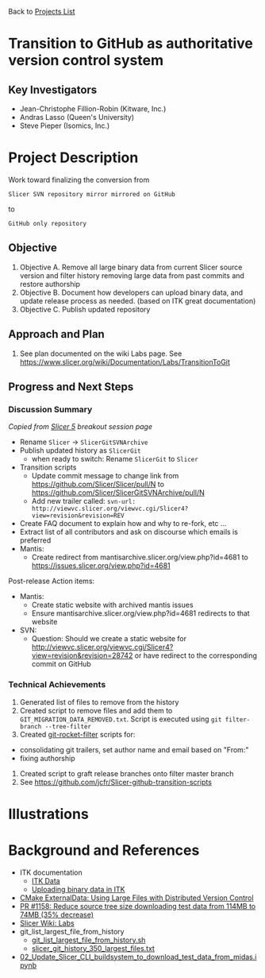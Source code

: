 Back to [Projects List](../../README.md#ProjectsList)

# Transition to GitHub as authoritative version control system

## Key Investigators

- Jean-Christophe Fillion-Robin (Kitware, Inc.)
- Andras Lasso (Queen's University)
- Steve Pieper (Isomics, Inc.)

# Project Description

<!-- Add a short paragraph describing the project. -->

Work toward finalizing the conversion from

`Slicer SVN repository mirror mirrored on GitHub`

to

`GitHub only repository`

## Objective

<!-- Describe here WHAT you would like to achieve (what you will have as end result). -->

1. Objective A. Remove all large binary data from current Slicer source version and filter history removing large data from past commits and restore authorship
1. Objective B. Document how developers can upload binary data, and update release process as needed. (based on ITK great documentation)
1. Objective C. Publish updated repository

## Approach and Plan

<!-- Describe here HOW you would like to achieve the objectives stated above. -->

1. See plan documented on the wiki Labs page. See https://www.slicer.org/wiki/Documentation/Labs/TransitionToGit

## Progress and Next Steps

<!-- Update this section as you make progress, describing of what you have ACTUALLY DONE. If there are specific steps that you could not complete then you can describe them here, too. -->

### Discussion Summary

_Copied from [Slicer 5](../../Breakouts/Slicer5/README.md) breakout session page_

* Rename `Slicer` -> `SlicerGitSVNArchive`
* Publish updated history as `SlicerGit`
  * when ready to switch: Rename `SlicerGit` to `Slicer`
* Transition scripts
  * Update commit message to change link from https://github.com/Slicer/Slicer/pull/N  to https://github.com/Slicer/SlicerGitSVNArchive/pull/N
  * Add new trailer called: `svn-url: http://viewvc.slicer.org/viewvc.cgi/Slicer4?view=revision&revision=REV`
* Create FAQ document to explain how and why to re-fork, etc ...
* Extract list of all contributors and ask on discourse which emails is preferred
* Mantis:
  * Create redirect from mantisarchive.slicer.org/view.php?id=4681 to https://issues.slicer.org/view.php?id=4681

Post-release Action items:
* Mantis:
  * Create static website with archived mantis issues
  * Ensure mantisarchive.slicer.org/view.php?id=4681 redirects to that website
* SVN:
  * Question: Should we create a static website for http://viewvc.slicer.org/viewvc.cgi/Slicer4?view=revision&revision=28742 or have redirect to the corresponding commit on GitHub


### Technical Achievements

1. Generated list of files to remove from the history
1. Created script to remove files and add them to `GIT_MIGRATION_DATA_REMOVED.txt`. Script is executed using `git filter-branch --tree-filter`
1. Created [git-rocket-filter](https://github.com/jcfr/dockgit-rocket-filter#readme) scripts for:
  * consolidating git trailers, set author name and email based on "From:"
  * fixing authorship
1. Created script to graft release branches onto filter master branch
1. See https://github.com/jcfr/Slicer-github-transition-scripts


# Illustrations

<!-- Add pictures and links to videos that demonstrate what has been accomplished.
![Description of picture](Example2.jpg)
![Some more images](Example2.jpg)
-->

# Background and References

<!-- If you developed any software, include link to the source code repository. If possible, also add links to sample data, and to any relevant publications. -->

* ITK documentation
  * [ITK Data](https://github.com/InsightSoftwareConsortium/ITK/blob/master/Documentation/Data.md)
  * [Uploading binary data in ITK](https://github.com/InsightSoftwareConsortium/ITK/blob/master/Documentation/UploadBinaryData.md)
* [CMake ExternalData: Using Large Files with Distributed Version Control](https://blog.kitware.com/cmake-externaldata-using-large-files-with-distributed-version-control/)
* [PR #1158: Reduce source tree size downloading test data from 114MB to 74MB (35% decrease)](https://github.com/Slicer/Slicer/pull/1158)
* [Slicer Wiki: Labs](https://www.slicer.org/wiki/Documentation/Labs/TransitionToGit)
* git_list_largest_file_from_history
  * [git_list_largest_file_from_history.sh](https://gist.github.com/jcfr/4348af13d2c8931daeab4ff9ab73e14b)
  * [slicer_git_history_350_largest_files.txt](https://gist.github.com/jcfr/93fe51974d9db8ef55a6d3172c1de68d)
* [02_Update_Slicer_CLI_buildsystem_to_download_test_data_from_midas.ipynb](https://github.com/jcfr/jupyter-notebooks/blob/master/02_Update_Slicer_CLI_buildsystem_to_download_test_data_from_midas.ipynb)
